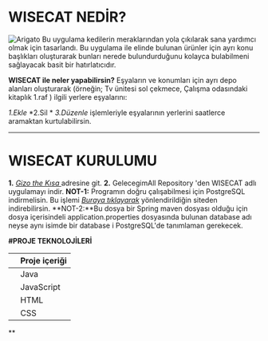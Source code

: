 # WISECAT NEDİR?

![Arigato ](https://s1.1zoom.me/big0/657/339899-blackangel.jpg)
Bu uygulama kedilerin meraklarından yola çıkılarak sana yardımcı olmak için tasarlandı.
Bu uygulama ile elinde bulunan ürünler için ayrı konu başlıkları oluşturarak bunları nerede bulundurduğunu kolayca bulabilmeni sağlayacak basit bir hatırlatıcıdır.

**WISECAT ile neler yapabilirsin?**
Eşyaların ve konumları için ayrı depo alanları oluşturarak (örneğin; Tv ünitesi sol çekmece, Çalışma odasındaki kitaplık 1.raf ) ilgili yerlere eşyalarını:




*1.Ekle*
*2.Sil *
*3.Düzenle*
işlemleriyle eşyalarının yerlerini saatlerce aramaktan kurtulabilirsin.

 -----
 
# WISECAT KURULUMU 

**1.** *[Gizo the Kısa ](https://github.com/Gizot)*  adresine git.
**2.** GelecegimAll Repository 'den WISECAT adlı uygulamayı indir.
**NOT-1:** Programın doğru çalışabilmesi için  PostgreSQL indirmelisin. Bu işlemi *[Buraya tıklayarak](https://www.postgresql.org/download/)* yönlendirildiğin siteden indirebilirsin. 
**NOT-2:**Bu dosya bir Spring maven dosyası olduğu için dosya içerisindeli application.properties dosyasında bulunan database adı neyse aynı isimde bir database i PostgreSQL'de tanımlaman gerekecek. 

**#PROJE TEKNOLOJİLERİ**                        

||Proje içeriği                                         
|----------------| -|
||Java           
||JavaScript          
||HTML
||CSS

**

